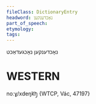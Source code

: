 ```yaml
---
fileClass: DictionaryEntry
headword: נאָכדענקען
part_of_speech: 
etymology: 
tags: 
---
```

נאָכדענקען
נאָכגעדאַכט

WESTERN
========

noːɣ/xdeŋk͡ŋ̩ {WTCP, Vác, 47197}
